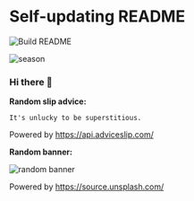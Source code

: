# Self-updating README
![Build README](https://github.com/Hatles/Hatles/workflows/Build%20README/badge.svg)

![season](https://europe-west1-serious-venture-274315.cloudfunctions.net/function-season)

### Hi there 👋

**Random slip advice:**

`It's unlucky to be superstitious.`

Powered by https://api.adviceslip.com/


**Random banner:**

![random banner](https://europe-west1-serious-venture-274315.cloudfunctions.net/function-2)

Powered by https://source.unsplash.com/


<!--
**Hatles/Hatles** is a ✨ _special_ ✨ repository because its `README.md` (this file) appears on your GitHub profile.

Here are some ideas to get you started:

- 🔭 I’m currently working on ...
- 🌱 I’m currently learning ...
- 👯 I’m looking to collaborate on ...
- 🤔 I’m looking for help with ...
- 💬 Ask me about ...
- 📫 How to reach me: ...
- 😄 Pronouns: ...
- ⚡ Fun fact: ...
-->
